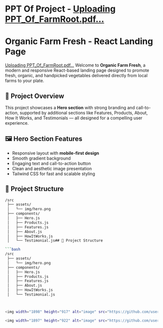 # PPT Of Project - [Uploading PPT_Of_FarmRoot.pdf…]()

# Organic Farm Fresh - React Landing Page 
[Uploading PPT_Of_FarmRoot.pdf…]()
Welcome to **Organic Farm Fresh**, a modern and responsive React-based landing page designed to promote fresh, organic, and handpicked vegetables delivered directly from local farms to your plate.

## 🌱 Project Overview

This project showcases a **Hero section** with strong branding and call-to-action, supported by additional sections like Features, Products, About, How It Works, and Testimonials — all designed for a compelling user experience.

## 🖼️ Hero Section Features

- Responsive layout with **mobile-first design**
- Smooth gradient background
- Engaging text and call-to-action button
- Clean and aesthetic image presentation
- Tailwind CSS for fast and scalable styling

## 📁 Project Structure

```bash
/src
 ├── assets/
 │   └── img/hero.png      
 ├── components/
 │   ├── Hero.js          
 │   ├── Products.js
 │   ├── Features.js
 │   ├── About.js
 │   ├── HowItWorks.js
 │   └── Testimonial.js## 📁 Project Structure

```bash
/src
 ├── assets/
 │   └── img/hero.png      
 ├── components/
 │   ├── Hero.js          
 │   ├── Products.js
 │   ├── Features.js
 │   ├── About.js
 │   ├── HowItWorks.js
 │   └── Testimonial.js



<img width="1898" height="917" alt="image" src="https://github.com/user-attachments/assets/517990d5-385d-4246-82f6-69d29d9d0b2f" />

<img width="1897" height="922" alt="image" src="https://github.com/user-attachments/assets/e3fa4768-d5e3-4bc2-87ac-3755d562ab64" />
